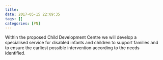 ```yaml
---
title:
date: 2017-05-15 22:09:35
tags: []
categories: [PN]
---
```


Within the proposed Child Development Centre we will develop a specialised service for disabled infants and children to support families and to ensure the earliest possible intervention according to the needs identified.